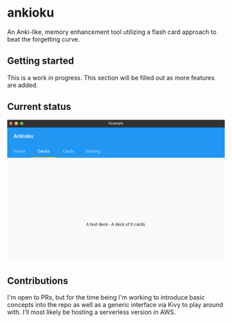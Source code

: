 # ankioku

An Anki-like, memory enhancement tool utilizing a flash card approach to beat the forgetting curve.

## Getting started

This is a work in progress.  This section will be filled out as more features are added.

## Current status

![Screenshot](images/ankioku.png)

## Contributions

I'm open to PRs, but for the time being I'm working to introduce basic concepts into the repo as well as a generic interface via Kivy to play around with.  I'll most likely be hosting a serverless version in AWS.
